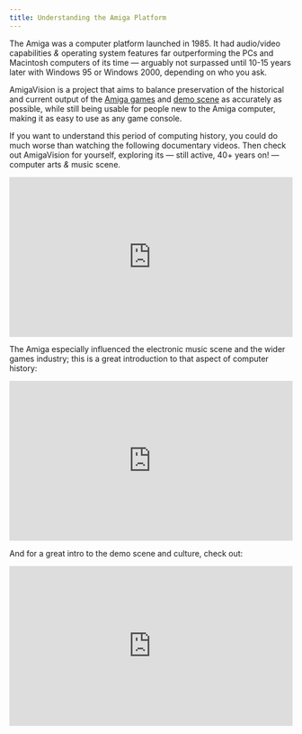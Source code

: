 ```yaml
---
title: Understanding the Amiga Platform
---
```


The Amiga was a computer platform launched in 1985. It had audio/video capabilities *&* operating system features far outperforming the PCs and Macintosh computers of its time — arguably not surpassed until 10-15 years later with Windows 95 or Windows 2000, depending on who you ask.

AmigaVision is a project that aims to balance preservation of the historical and current output of the [Amiga games] and [demo scene] as accurately as possible, while still being usable for people new to the Amiga computer, making it as easy to use as any game console.

If you want to understand this period of computing history, you could do much worse than watching the following documentary videos. Then check out AmigaVision for yourself, exploring its — still active, 40+ years on! — computer arts *&* music scene.

<iframe
  style="aspect-ratio: 16/9; width: 100%;"
  src="https://www.youtube.com/embed/zB_UZsJUbwQ"
  title="YouTube video player"
  frameborder="0"
  allow="accelerometer; autoplay; clipboard-write; encrypted-media; gyroscope; picture-in-picture; web-share" allowfullscreen
  >
</iframe>

The Amiga especially influenced the electronic music scene and the wider games industry; this is a great introduction to that aspect of computer history:

<iframe
  style="aspect-ratio: 16/9; width: 100%;"
  src="https://www.youtube.com/embed/roBkg-iPrbw"
  title="YouTube video player"
  frameborder="0"
  allow="accelerometer; autoplay; clipboard-write; encrypted-media; gyroscope; picture-in-picture; web-share" allowfullscreen
  >
</iframe>

And for a great intro to the demo scene and culture, check out:

<iframe
  style="aspect-ratio: 16/9; width: 100%;"
  src="https://www.youtube.com/embed/vIQ74_DRWEM"
  title="YouTube video player"
  frameborder="0"
  allow="accelerometer; autoplay; clipboard-write; encrypted-media; gyroscope; picture-in-picture; web-share" allowfullscreen
  >
</iframe>

[Amiga games]:https://lemonamiga.com
[Demo scene]:https://en.wikipedia.org/wiki/Demoscene
